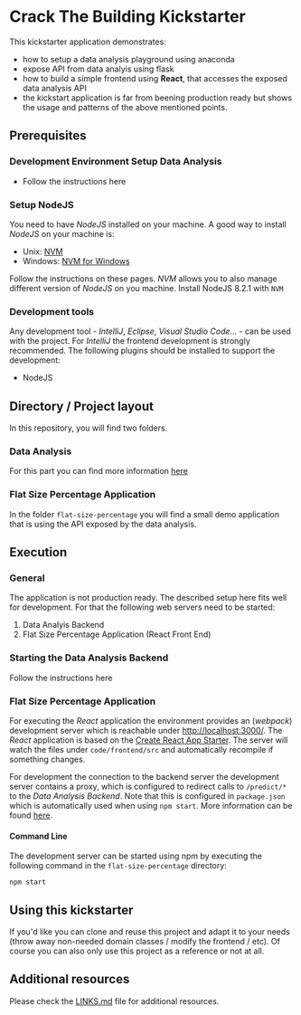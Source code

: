 # Crack The Building Kickstarter

This kickstarter application demonstrates:

 * how to setup a data analysis playground using anaconda
 * expose API from data analyis using flask
 * how to build a simple frontend using **React**, that accesses the exposed data analysis API
 * the kickstart application is far from beening production ready but shows the usage and patterns of the above mentioned points.

## Prerequisites

### Development Environment Setup Data Analysis

 * Follow the instructions here

### Setup NodeJS

You need to have *NodeJS* installed on your machine. A good way to install *NodeJS* on your machine is:

- Unix: [NVM](https://github.com/creationix/nvm)
- Windows: [NVM for Windows](https://github.com/coreybutler/nvm-windows)

Follow the instructions on these pages. *NVM* allows you to also manage different version of *NodeJS* on you machine. Install NodeJS 8.2.1 with `NVM`

### Development tools
Any development tool - *IntelliJ*, *Eclipse*, *Visual Studio Code*... - can be used with the project. For *IntelliJ* the frontend development is strongly recommended. The following plugins should be installed to support the development:

* NodeJS


## Directory / Project layout

In this repository, you will find two folders.

### Data Analysis

For this part you can find more information [here]()

### Flat Size Percentage Application

In the folder `flat-size-percentage` you will find a small demo application that is using the API exposed by the data analysis.

    
## Execution
### General
The application is not production ready. The described setup here fits well for development. For that the following web servers need to be started:

1. Data Analyis Backend
1. Flat Size Percentage Application (React Front End)

### Starting the Data Analysis Backend

Follow the instructions here

### Flat Size Percentage Application

For executing the *React* application the environment provides an (*webpack*) development server which is reachable under [http://localhost:3000/](http://localhost:3000/). The *React* application is based on the [Create React App Starter](https://github.com/facebookincubator/create-react-app). The server will watch the files under `code/frontend/src` and automatically recompile if something changes.

For development the connection to the backend server the development server contains a proxy, which is configured to redirect calls to `/predict/*` to the *Data Analysis Backend*. Note that this is configured in `package.json` which is automatically used when using `npm start`. More information can be found [here](https://github.com/facebookincubator/create-react-app/blob/master/packages/react-scripts/template/README.md#proxying-api-requests-in-development).

#### Command Line
The development server can be started using npm by executing the following command in the `flat-size-percentage` directory:

    npm start


## Using this kickstarter
If you'd like you can clone and reuse this project and adapt it to your needs (throw away non-needed domain classes / modify the frontend / etc). Of course you can also only use this project as a reference or not at all.

## Additional resources
Please check the [LINKS.md](LINKS.md) file for additional resources.
